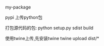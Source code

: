 my-package

pypi 上传python包

打包源代码的包:
python setup.py sdist build

使用twine上传,先安装twine
twine upload dist/*
